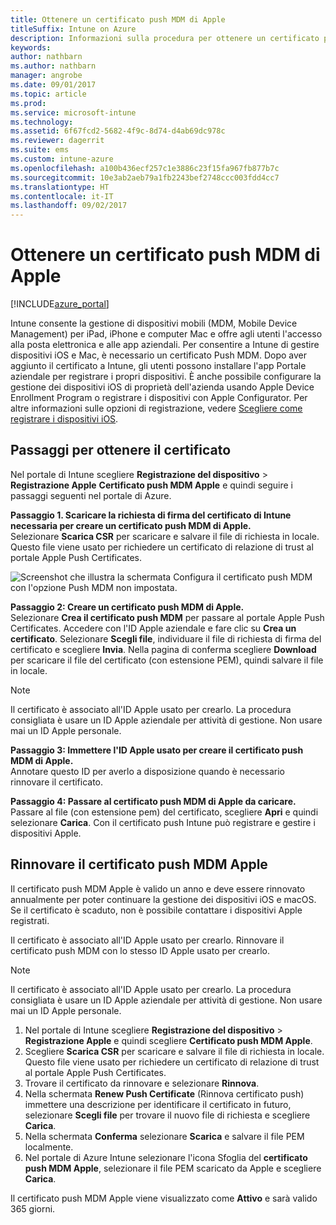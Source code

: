 ```yaml
---
title: Ottenere un certificato push MDM di Apple
titleSuffix: Intune on Azure
description: Informazioni sulla procedura per ottenere un certificato push MDM di Apple per gestire i dispositivi iOS con Intune."
keywords: 
author: nathbarn
ms.author: nathbarn
manager: angrobe
ms.date: 09/01/2017
ms.topic: article
ms.prod: 
ms.service: microsoft-intune
ms.technology: 
ms.assetid: 6f67fcd2-5682-4f9c-8d74-d4ab69dc978c
ms.reviewer: dagerrit
ms.suite: ems
ms.custom: intune-azure
ms.openlocfilehash: a100b436ecf257c1e3886c23f15fa967fb877b7c
ms.sourcegitcommit: 10e3ab2aeb79a1fb2243bef2748ccc003fdd4cc7
ms.translationtype: HT
ms.contentlocale: it-IT
ms.lasthandoff: 09/02/2017
---
```

# <a name="get-an-apple-mdm-push-certificate"></a>Ottenere un certificato push MDM di Apple

[!INCLUDE[azure_portal](./includes/azure_portal.md)]

Intune consente la gestione di dispositivi mobili (MDM, Mobile Device Management) per iPad, iPhone e computer Mac e offre agli utenti l'accesso alla posta elettronica e alle app aziendali. Per consentire a Intune di gestire dispositivi iOS e Mac, è necessario un certificato Push MDM. Dopo aver aggiunto il certificato a Intune, gli utenti possono installare l'app Portale aziendale per registrare i propri dispositivi. È anche possibile configurare la gestione dei dispositivi iOS di proprietà dell'azienda usando Apple Device Enrollment Program o registrare i dispositivi con Apple Configurator. Per altre informazioni sulle opzioni di registrazione, vedere [Scegliere come registrare i dispositivi iOS](enrollment-method-choose-ios.md).

## <a name="steps-to-get-your-certificate"></a>Passaggi per ottenere il certificato
Nel portale di Intune scegliere **Registrazione del dispositivo** > **Registrazione Apple** **Certificato push MDM Apple** e quindi seguire i passaggi seguenti nel portale di Azure.

**Passaggio 1. Scaricare la richiesta di firma del certificato di Intune necessaria per creare un certificato push MDM di Apple.**<br>
Selezionare **Scarica CSR** per scaricare e salvare il file di richiesta in locale. Questo file viene usato per richiedere un certificato di relazione di trust al portale Apple Push Certificates.

  ![Screenshot che illustra la schermata Configura il certificato push MDM con l'opzione Push MDM non impostata.](./media/create-mdm-push-certificate.png)

**Passaggio 2: Creare un certificato push MDM di Apple.**<br>
Selezionare **Crea il certificato push MDM** per passare al portale Apple Push Certificates. Accedere con l'ID Apple aziendale e fare clic su **Crea un certificato**. Selezionare **Scegli file**, individuare il file di richiesta di firma del certificato e scegliere **Invia**. Nella pagina di conferma scegliere **Download** per scaricare il file del certificato (con estensione PEM), quindi salvare il file in locale.

> [!NOTE]
> Il certificato è associato all'ID Apple usato per crearlo. La procedura consigliata è usare un ID Apple aziendale per attività di gestione. Non usare mai un ID Apple personale.

**Passaggio 3: Immettere l'ID Apple usato per creare il certificato push MDM di Apple.**<br>
Annotare questo ID per averlo a disposizione quando è necessario rinnovare il certificato.

**Passaggio 4: Passare al certificato push MDM di Apple da caricare.**<br>
Passare al file (con estensione pem) del certificato, scegliere **Apri** e quindi selezionare **Carica**. Con il certificato push Intune può registrare e gestire i dispositivi Apple.

## <a name="renew-apple-mdm-push-certificate"></a>Rinnovare il certificato push MDM Apple
Il certificato push MDM Apple è valido un anno e deve essere rinnovato annualmente per poter continuare la gestione dei dispositivi iOS e macOS. Se il certificato è scaduto, non è possibile contattare i dispositivi Apple registrati.

Il certificato è associato all'ID Apple usato per crearlo. Rinnovare il certificato push MDM con lo stesso ID Apple usato per crearlo.

> [!NOTE]
> Il certificato è associato all'ID Apple usato per crearlo. La procedura consigliata è usare un ID Apple aziendale per attività di gestione. Non usare mai un ID Apple personale.

1. Nel portale di Intune scegliere **Registrazione del dispositivo** > **Registrazione Apple** e quindi scegliere **Certificato push MDM Apple**.
2. Scegliere **Scarica CSR** per scaricare e salvare il file di richiesta in locale. Questo file viene usato per richiedere un certificato di relazione di trust al portale Apple Push Certificates.
3. Trovare il certificato da rinnovare e selezionare **Rinnova**.
4. Nella schermata **Renew Push Certificate** (Rinnova certificato push) immettere una descrizione per identificare il certificato in futuro, selezionare **Scegli file** per trovare il nuovo file di richiesta e scegliere **Carica**.
5. Nella schermata **Conferma** selezionare **Scarica** e salvare il file PEM localmente.
6. Nel portale di Azure Intune selezionare l'icona Sfoglia del **certificato push MDM Apple**, selezionare il file PEM scaricato da Apple e scegliere **Carica**.

Il certificato push MDM Apple viene visualizzato come **Attivo** e sarà valido 365 giorni.
